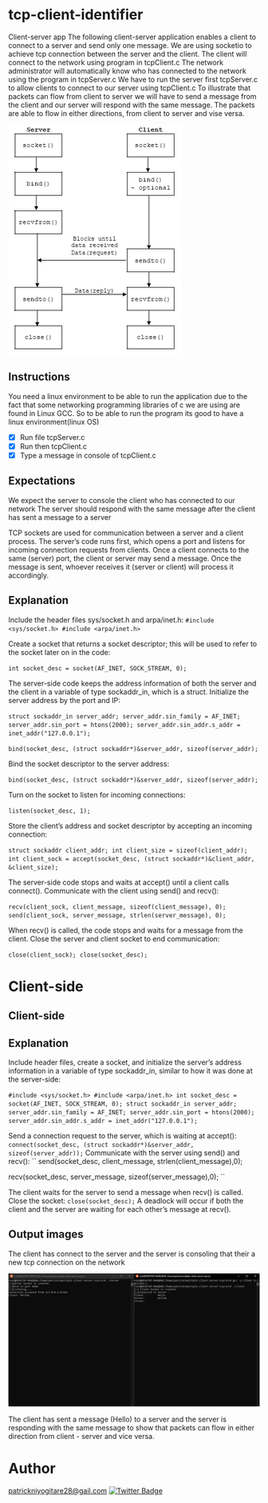# tcp-client-identifier
Client-server app
The following client-server application enables a client to connect to a server and send only one message. 
We are using socketio to achieve tcp connection between the server and the client.
The client will connect to the network using program in tcpClient.c
The network administrator will automatically know who has connected to the network using the program in tcpServer.c
We have to run the server first tcpServer.c to allow clients to connect to our server using tcpClient.c
To illustrate that packets can flow from client to server we will have to send a message from the client and our server will respond with the same message.
The packets are able to flow in either directions, from client to server and vise versa. 

<img src="https://github.com/PatrickNiyogitare28/tcp-client-identifier/blob/master/assets/screenshots/connection.png">

## Instructions
You need a linux environment to be able to run the application due to the fact that some networking programming libraries of c we are using are found in Linux GCC.
So to be able to run the program its good to have a linux environment(linux OS)
  - [x] Run file tcpServer.c
  - [x] Run then tcpClient.c
  - [x] Type a message in console of tcpClient.c

## Expectations
We expect the server to console the client who has connected to our network
The server should respond with the same message after the client has sent a message to a server


TCP sockets are used for communication between a server and a client process. The server’s code runs first, which opens a port and listens for incoming connection requests from clients. Once a client connects to the same (server) port, the client or server may send a message. Once the message is sent, whoever receives it (server or client) will process it accordingly.




## Explanation
Include the header files sys/socket.h and arpa/inet.h:
``
#include <sys/socket.h>
#include <arpa/inet.h>
``


Create a socket that returns a socket descriptor; this will be used to refer to the socket later on in the code:

``
int socket_desc = socket(AF_INET, SOCK_STREAM, 0);
``

The server-side code keeps the address information of both the server and the client in a variable of type sockaddr_in, which is a struct.
Initialize the server address by the port and IP:

``
struct sockaddr_in server_addr;
server_addr.sin_family = AF_INET;
server_addr.sin_port = htons(2000);
server_addr.sin_addr.s_addr = inet_addr("127.0.0.1");
``

``
bind(socket_desc, (struct sockaddr*)&server_addr, sizeof(server_addr);
``

Bind the socket descriptor to the server address:

``
bind(socket_desc, (struct sockaddr*)&server_addr, sizeof(server_addr);
``


Turn on the socket to listen for incoming connections:

``
listen(socket_desc, 1);
``

Store the client’s address and socket descriptor by accepting an incoming connection:

``
struct sockaddr client_addr;
int client_size = sizeof(client_addr);
int client_sock = accept(socket_desc, (struct sockaddr*)&client_addr, &client_size);
``

The server-side code stops and waits at accept() until a client calls connect().
Communicate with the client using send() and recv():

``
recv(client_sock, client_message, sizeof(client_message), 0);
send(client_sock, server_message, strlen(server_message), 0);
``

When recv() is called, the code stops and waits for a message from the client.
Close the server and client socket to end communication:

``
close(client_sock);
close(socket_desc);
``
# Client-side

## Client-side
## Explanation

Include header files, create a socket, and initialize the server’s address information in a variable of type sockaddr_in, similar to how it was done at the server-side:

``
#include <sys/socket.h>
#include <arpa/inet.h>
int socket_desc = socket(AF_INET, SOCK_STREAM, 0);
struct sockaddr_in server_addr;
server_addr.sin_family = AF_INET;
server_addr.sin_port = htons(2000);
server_addr.sin_addr.s_addr = inet_addr("127.0.0.1");
``

Send a connection request to the server, which is waiting at accept():
``
connect(socket_desc, (struct sockaddr*)&server_addr, sizeof(server_addr));
``
Communicate with the server using send() and recv():
``
send(socket_desc, client_message, strlen(client_message),0);

recv(socket_desc, server_message, sizeof(server_message),0);
``

The client waits for the server to send a message when recv() is called.
Close the socket:
``
close(socket_desc);
``
A deadlock will occur if both the client and the server are waiting for each other’s message at recv().

## Output images
The client has connect to the server and the server is consoling that their a new tcp connection on the network

<img src="https://github.com/PatrickNiyogitare28/tcp-client-identifier/blob/master/assets/screenshots/server-client.PNG">

The client has sent a message (Hello) to a server and the server is responding with the same message to show that packets can flow in either direction from client - server and vice versa.

# Author
patrickniyogitare28@gail.com
[![Twitter Badge](https://img.shields.io/badge/-@niyogitare-1ca0f1?style=flat&labelColor=1ca0f1&logo=twitter&logoColor=white&link=https://twitter.com/niyogitare)](https://twitter.com/niyogitare)

